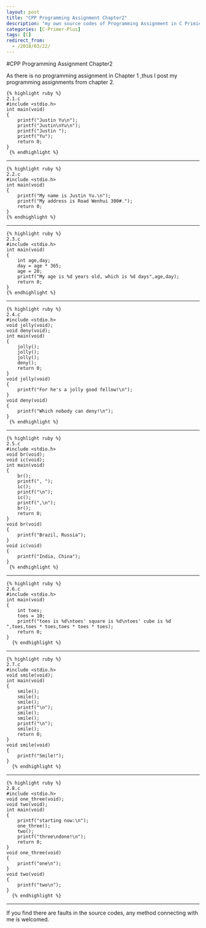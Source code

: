 ```yaml
---
layout: post
title: "CPP Programming Assignment Chapter2"
description: "my own source codes of Programming Assignment in C Primier Plus "
categories: [C-Primer-Plus]
tags: [C]
redirect_from:
  - /2018/03/22/
---
```

#CPP Programming Assignment Chapter2

As there is no programming assignment in Chapter 1 ,thus I post my programming assignments from chapter 2.

    {% highlight ruby %}
    2.1.c
    #include <stdio.h>
    int main(void)
    {
        printf("Justin Yu\n");
        printf("Justin\nYu\n");
        printf("Justin ");
        printf("Yu");
        return 0;
    }
     {% endhighlight %}
     
----------------------------------------------------- 
    
    {% highlight ruby %}
    2.2.c
    #include <stdio.h>
    int main(void)
    {
        printf("My name is Justin Yu.\n");
        printf("My address is Road Wenhui 300#.");
        return 0;
    }
    {% endhighlight %}
    
----------------------------------------------------- 

    {% highlight ruby %}
    2.3.c
    #include <stdio.h>
    int main(void)
    {
        int age,day;
        day = age * 365;
        age = 20;
        printf("My age is %d years old, which is %d days",age,day);
        return 0;
    }
    {% endhighlight %}
    
-----------------------------------------------------

    {% highlight ruby %}
    2.4.c
    #include <stdio.h>
    void jolly(void);
    void deny(void);
    int main(void)
    {
        jolly();
        jolly();
        jolly();
        deny();
        return 0;
    }
    void jolly(void)
    {
        printf("For he's a jolly good fellow!\n");
    }
    void deny(void)
    {
        printf("Which nobody can deny!\n");
    }
     {% endhighlight %}
     
--------------------------------------------------------

    {% highlight ruby %}
    2.5.c
    #include <stdio.h>
    void br(void);
    void ic(void);
    int main(void)
    {
        br();
        printf(", ");
        ic();
        printf("\n");
        ic();
        printf(",\n");
        br();
        return 0;
    }
    void br(void)
    {
        printf("Brazil, Russia");
    }
    void ic(void)
    {
        printf("India, China");
    }
     {% endhighlight %}
     
---------------------------------------------------------

    {% highlight ruby %}
    2.6.c
    #include <stdio.h>
    int main(void)
    {
        int toes;
        toes = 10;
        printf("toes is %d\ntoes' square is %d\ntoes' cube is %d ",toes,toes * toes,toes * toes * toes);
        return 0;
    }
      {% endhighlight %}
      
---------------------------------------------------------------

    {% highlight ruby %}
    2.7.c
    #include <stdio.h>
    void smile(void);
    int main(void)
    {
        smile();
        smile();
        smile();
        printf("\n");
        smile();
        smile();
        printf("\n");
        smile();
        return 0;
    }
    void smile(void)
    {
        printf("Smile!");
    }
      {% endhighlight %}
      
----------------------------------------------------------------

    {% highlight ruby %}
    2.8.c
    #include <stdio.h>
    void one_three(void);
    void two(void);
    int main(void)
    {
        printf("starting now:\n");
        one_three();
        two();
        printf("three\ndone!\n");
        return 0;
    }
    void one_three(void)
    {
        printf("one\n");
    }
    void two(void)
    {
        printf("two\n");
    }
      {% endhighlight %}
      
----------------------------------------------------------------

  If you find there are faults in the source codes, any method connecting with me is welcomed.
